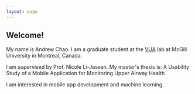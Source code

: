 ```yaml
---
layout: page
---
```


## Welcome!

My name is Andrew Chao. I am a graduate student at the [VUA](https://voice.lab.mcgill.ca) lab at McGill University in Montreal, Canada. 

I am supervised by Prof. Nicole Li-Jessen. My master's thesis is: A Usability Study of a Mobile Application for Monitoring Upper Airway Health

I am interested in mobile app development and machine learning. 
